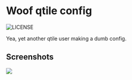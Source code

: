 # Woof qtile config

<img src='https://img.shields.io/badge/License-MIT-%236ebd68?style=flat-square' alt="LICENSE">

Yea, yet another qtile user making a dumb config.

## Screenshots

<img src="https://woof-os.github.io/screenshot.jpg">
